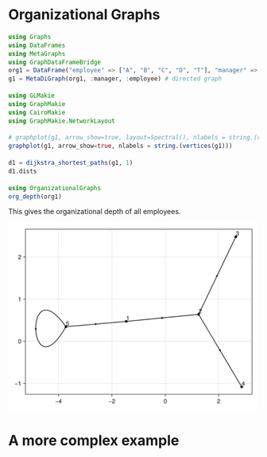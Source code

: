 # Organizational Graphs

``` julia
using Graphs
using DataFrames
using MetaGraphs
using GraphDataFrameBridge
org1 = DataFrame("employee" => ["A", "B", "C", "D", "T"], "manager" => ["T", "A", "B", "B","T"])
g1 = MetaDiGraph(org1, :manager, :employee) # directed graph

using GLMakie
using GraphMakie
using CairoMakie
using GraphMakie.NetworkLayout

# graphplot(g1, arrow_show=true, layout=Spectral(), nlabels = string.(vertices(g1)))
graphplot(g1, arrow_show=true, nlabels = string.(vertices(g1)))

d1 = dijkstra_shortest_paths(g1, 1)
d1.dists

using OrganizationalGraphs
org_depth(org1)
```

This gives the organizational depth of all employees.

![Simple Org](img/g1.png)


# A more complex example
